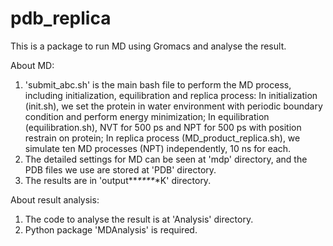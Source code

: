 # pdb_replica
This is a package to run MD using Gromacs and analyse the result.

About MD:
1. 'submit_abc.sh' is the main bash file to perform the MD process, including initialization, equilibration and replica process:
   In initialization (init.sh), we set the protein in water environment with periodic boundary condition and perform energy minimization;
   In equilibration (equilibration.sh), NVT for 500 ps and NPT for 500 ps with position restrain on protein;
   In replica process (MD_product_replica.sh), we simulate ten MD processes (NPT) independently, 10 ns for each.
2. The detailed settings for MD can be seen at 'mdp' directory, and the PDB files we use are stored at 'PDB' directory.
3. The results are in 'output**_****_*K' directory.

About result analysis:
1. The code to analyse the result is at 'Analysis' directory.
2. Python package 'MDAnalysis' is required.
